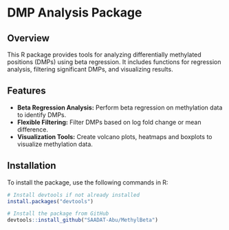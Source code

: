 # DMP Analysis Package

## Overview

This R package provides tools for analyzing differentially methylated positions (DMPs) using beta regression. It includes functions for regression analysis, filtering significant DMPs, and visualizing results.

## Features

- **Beta Regression Analysis:** Perform beta regression on methylation data to identify DMPs.
- **Flexible Filtering:** Filter DMPs based on log fold change or mean difference.
- **Visualization Tools:** Create volcano plots, heatmaps and boxplots to visualize methylation data.

## Installation

To install the package, use the following commands in R:

```r
# Install devtools if not already installed
install.packages("devtools")

# Install the package from GitHub
devtools::install_github("SAADAT-Abu/MethylBeta")
